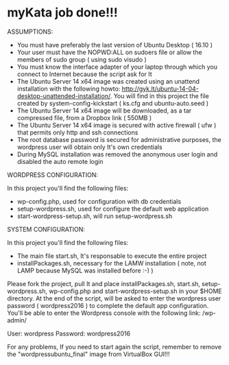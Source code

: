 # myKata job done!!!

ASSUMPTIONS:

- You must have preferably the last version of Ubuntu Desktop ( 16.10 )
- Your user must have the NOPWD:ALL on sudoers file or allow the members of sudo group ( using sudo visudo )
- You must know the interface adapter of your laptop through which you connect to Internet because the script ask for It 
- The Ubuntu Server 14 x64 image was created using an unattend installation with the following howto: http://gyk.lt/ubuntu-14-04-desktop-unattended-installation/. You will find in this project the file created by system-config-kickstart ( ks.cfg and ubuntu-auto.seed )
- The Ubuntu Server 14 x64 image will be downloaded, as a tar compressed file, from a Dropbox link ( 550MB )
- The Ubuntu Server 14 x64 image is secured with active firewall ( ufw ) that permits only http and ssh connections
- The root database password is secured for administrative purposes, the wordpress user will obtain only It's own credentials
- During MySQL installation was removed the anonymous user login and disabled the auto remote login

WORDPRESS CONFIGURATION:

In this project you'll find the following files:

- wp-config.php, used for configuration with db credentials
- setup-wordpress.sh, used for configure the default web application
- start-wordpress-setup.sh, will run setup-wordpress.sh

SYSTEM CONFIGURATION:

In this project you'll find the following files:

- The main file start.sh, It's responsable to execute the entire project
- installPackages.sh, necessary for the LAMW installation ( note, not LAMP because MySQL was installed before :-) ) 

Please fork the project, pull It and place installPackages.sh, start.sh, setup-wordpress.sh, wp-config.php and start-wordpress-setup.sh in your $HOME directory.
At the end of the script, will be asked to enter the wordpress user password ( wordpress2016 ) to complete the default app configuration.
You'll be able to enter the Wordpress console with the following link: <your-local-ip>/wp-admin/

User: wordpress 
Password: wordpress2016

For any problems, If you need to start again the script, remember to remove the "wordpressubuntu_final" image from VirtualBox GUI!!!
